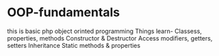 # OOP-fundamentals
this is basic php object orinted programming
Things learn-
Classess, properties, methods
Constructor & Destructor
Access modifiers, getters, setters
Inheritance
Static methods & properties
